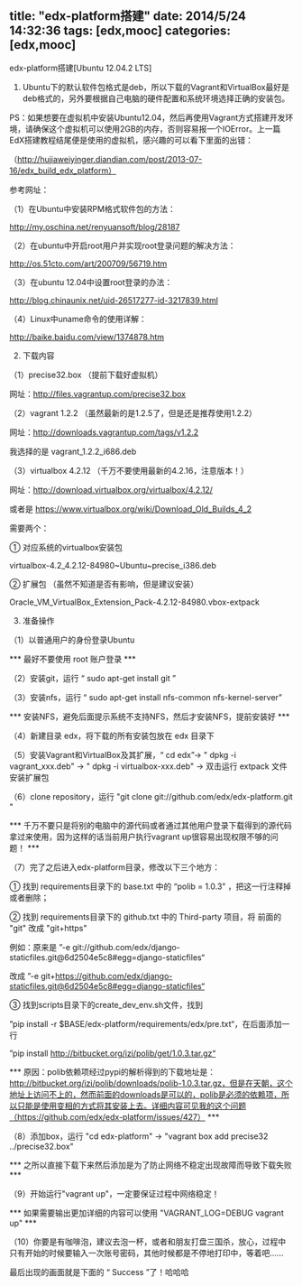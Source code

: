 title: "edx-platform搭建"
date: 2014/5/24 14:32:36
tags: [edx,mooc]
categories: [edx,mooc]
---

edx-platform搭建[Ubuntu 12.04.2 LTS]
1. Ubuntu下的默认软件包格式是deb，所以下载的Vagrant和VirtualBox最好是deb格式的，另外要根据自己电脑的硬件配置和系统环境选择正确的安装包。

PS：如果想要在虚拟机中安装Ubuntu12.04，然后再使用Vagrant方式搭建开发环境，请确保这个虚拟机可以使用2GB的内存，否则容易报一个IOError。上一篇EdX搭建教程结尾便是使用的虚拟机，感兴趣的可以看下里面的出错：

（http://hujiaweiyinger.diandian.com/post/2013-07-16/edx_build_edx_platform）

<!--more-->

参考网址：

（1）在Ubuntu中安装RPM格式软件包的方法：

http://my.oschina.net/renyuansoft/blog/28187

（2）在ubuntu中开启root用户并实现root登录问题的解决方法：

http://os.51cto.com/art/200709/56719.htm

（3）在ubuntu 12.04中设置root登录的办法：

http://blog.chinaunix.net/uid-26517277-id-3217839.html

（4）Linux中uname命令的使用详解：

http://baike.baidu.com/view/1374878.htm

 

2. 下载内容

（1）precise32.box  （提前下载好虚拟机）

网址：http://files.vagrantup.com/precise32.box

（2）vagrant  1.2.2  （虽然最新的是1.2.5了，但是还是推荐使用1.2.2）

网址：http://downloads.vagrantup.com/tags/v1.2.2

我选择的是 vagrant_1.2.2_i686.deb

（3）virtualbox  4.2.12  （千万不要使用最新的4.2.16，注意版本！）

网址：http://download.virtualbox.org/virtualbox/4.2.12/

或者是 https://www.virtualbox.org/wiki/Download_Old_Builds_4_2

需要两个：

① 对应系统的virtualbox安装包

   virtualbox-4.2_4.2.12-84980~Ubuntu~precise_i386.deb

② 扩展包 （虽然不知道是否有影响，但是建议安装）

  Oracle_VM_VirtualBox_Extension_Pack-4.2.12-84980.vbox-extpack
 

3. 准备操作

（1）以普通用户的身份登录Ubuntu

*** 最好不要使用 root 账户登录 ***

（2）安装git，运行 “ sudo apt-get install git ”

（3）安装nfs，运行 “ sudo apt-get install nfs-common nfs-kernel-server”

***  安装NFS，避免后面提示系统不支持NFS，然后才安装NFS，提前安装好  ***

（4）新建目录 edx，将下载的所有安装包放在 edx 目录下

（5）安装Vagrant和VirtualBox及其扩展，“ cd edx”-> " dpkg -i vagrant_xxx.deb" -> " dpkg -i virtualbox-xxx.deb"  -> 双击运行 extpack 文件安装扩展包

（6）clone repository，运行 "git clone git://github.com/edx/edx-platform.git "

*** 千万不要只是将别的电脑中的源代码或者通过其他用户登录下载得到的源代码拿过来使用，因为这样的话当前用户执行vagrant up很容易出现权限不够的问题！  ***

（7）完了之后进入edx-platform目录，修改以下三个地方：

① 找到 requirements目录下的 base.txt 中的 “polib = 1.0.3" ，把这一行注释掉或者删除；

② 找到 requirements目录下的 github.txt 中的 Third-party 项目，将 前面的 "git" 改成 "git+https"

例如：原来是 ”-e git://github.com/edx/django-staticfiles.git@6d2504e5c8#egg=django-staticfiles“

改成 ”-e git+https://github.com/edx/django-staticfiles.git@6d2504e5c8#egg=django-staticfiles“

③ 找到scripts目录下的create_dev_env.sh文件，找到

”pip install -r $BASE/edx-platform/requirements/edx/pre.txt“，在后面添加一行

”pip install http://bitbucket.org/izi/polib/get/1.0.3.tar.gz“

*** 原因：polib依赖项经过pypi的解析得到的下载地址是：http://bitbucket.org/izi/polib/downloads/polib-1.0.3.tar.gz，但是在天朝，这个地址上访问不上的，然而前面的downloads是可以的，polib是必须的依赖项，所以只能是使用变相的方式将其安装上去。详细内容可见我的这个问题（https://github.com/edx/edx-platform/issues/427） ***

（8）添加box，运行 "cd edx-platform" -> "vagrant box add precise32 ../precise32.box"

*** 之所以直接下载下来然后添加是为了防止网络不稳定出现故障而导致下载失败 ***

（9）开始运行"vagrant up"，一定要保证过程中网络稳定！

*** 如果需要输出更加详细的内容可以使用 "VAGRANT_LOG=DEBUG vagrant up"  ***

（10）你要是有咖啡泡，建议去泡一杯，或者和朋友打盘三国杀，放心，过程中只有开始的时候要输入一次账号密码，其他时候都是不停地打印中，等着吧......

最后出现的画面就是下面的 “ Success ”了！哈哈哈


